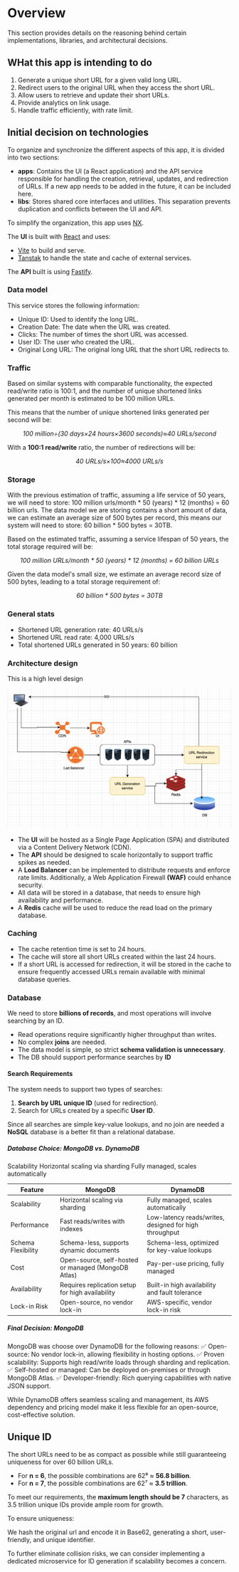 # Overview

This section provides details on the reasoning behind certain implementations, libraries, and architectural decisions.

## WHat this app is intending to do

1. Generate a unique short URL for a given valid long URL.
2. Redirect users to the original URL when they access the short URL.
3. Allow users to retrieve and update their short URLs.
4. Provide analytics on link usage.
5. Handle traffic efficiently, with rate limit.

## Initial decision on technologies

To organize and synchronize the different aspects of this app, it is divided into two sections:

- **apps**: Contains the UI (a React application) and the API service responsible for handling the creation, retrieval, updates, and redirection of URLs. If a new app needs to be added in the future, it can be included here.
- **libs**: Stores shared core interfaces and utilities. This separation prevents duplication and conflicts between the UI and API.

To simplify the organization, this app uses [NX](https://nx.dev/).

The **UI** is built with [React](https://react.dev/) and uses:

- [Vite](https://vite.dev/) to build and serve.
- [Tanstak](https://tanstack.com) to handle the state and cache of external services.

The **API** built is using [Fastify](https://fastify.dev/).

### Data model

This service stores the following information:

- Unique ID: Used to identify the long URL.
- Creation Date: The date when the URL was created.
- Clicks: The number of times the short URL was accessed.
- User ID: The user who created the URL.
- Original Long URL: The original long URL that the short URL redirects to.

### Traffic

Based on similar systems with comparable functionality, the expected read/write ratio is 100:1, and the number of unique shortened links generated per month is estimated to be 100 million URLs.

This means that the number of unique shortened links generated per second will be:

<p align="center" style="text-align:center;font-style:italic;">100 million÷(30 days×24 hours×3600 seconds)≈40 URLs/second</p>

With a **100:1 read/write** ratio, the number of redirections will be:

<p align="center" style="text-align:center;font-style:italic;">40 URLs/s×100≈4000 URLs/s</p>

### Storage

With the previous estimation of traffic, assuming a life service of 50 years, we will need to store: 100 million urls/month * 50 (years) * 12 (months) = 60 billion urls. The data model we are storing contains a short amount of data, we can estimate an average size of 500 bytes per record, this means our system will need to store: 60 billion * 500 bytes = 30TB.

Based on the estimated traffic, assuming a service lifespan of 50 years, the total storage required will be:

<p align="center" style="text-align:center;font-style:italic;">100 million URLs/month * 50 (years) * 12 (months) = 60 billion URLs</p>

Given the data model's small size, we estimate an average record size of 500 bytes, leading to a total storage requirement of:

<p align="center" style="text-align:center;font-style:italic;">60 billion * 500 bytes = 30TB</p>

### General stats

- Shortened URL generation rate: 40 URLs/s
- Shortened URL read rate: 4,000 URLs/s
- Total shortened URLs generated in 50 years: 60 billion

### Architecture design

This is a high level design

![Alt text](diagram.png?raw=true "")

- The **UI** will be hosted as a Single Page Application (SPA) and distributed via a Content Delivery Network (CDN).
- The **API** should be designed to scale horizontally to support traffic spikes as needed.
- A **Load Balancer** can be implemented to distribute requests and enforce rate limits. Additionally, a Web Application Firewall **(WAF)** could enhance security.
- All data will be stored in a database, that needs to ensure high availability and performance.
- A **Redis** cache will be used to reduce the read load on the primary database.

### Caching

- The cache retention time is set to 24 hours.
- The cache will store all short URLs created within the last 24 hours.
- If a short URL is accessed for redirection, it will be stored in the cache to ensure frequently accessed URLs remain available with minimal database queries.

### Database

We need to store **billions of records**, and most operations will involve searching by an ID.

- Read operations require significantly higher throughput than writes.
- No complex **joins** are needed.
- The data model is simple, so strict **schema validation is unnecessary**.
- The DB should support performance searches by **ID**

#### Search Requirements

The system needs to support two types of searches:

1. **Search by URL unique ID** (used for redirection).
2. Search for URLs created by a specific **User ID**.

Since all searches are simple key-value lookups, and no join are needed a **NoSQL** database is a better fit than a relational database.

##### Database Choice: MongoDB vs. DynamoDB

Scalability	Horizontal scaling via sharding	Fully managed, scales automatically

Feature | MongoDB | DynamoDB
--- | --- | --- |
Scalability	| Horizontal scaling via sharding | Fully managed, scales automatically
Performance	|  Fast reads/writes with indexes	| Low-latency reads/writes, designed for high throughput
Schema Flexibility | Schema-less, supports dynamic documents | Schema-less, optimized for key-value lookups
Cost| 	Open-source, self-hosted or managed (MongoDB Atlas)	| Pay-per-use pricing, fully managed
Availability| Requires replication setup for high availability| Built-in high availability and fault tolerance
Lock-in Risk| Open-source, no vendor lock-in | AWS-specific, vendor lock-in risk

##### Final Decision: MongoDB

MongoDB was choose over DynamoDB for the following reasons:
✅ Open-source: No vendor lock-in, allowing flexibility in hosting options.
✅ Proven scalability: Supports high read/write loads through sharding and replication.
✅ Self-hosted or managed: Can be deployed on-premises or through MongoDB Atlas.
✅ Developer-friendly: Rich querying capabilities with native JSON support.

While DynamoDB offers seamless scaling and management, its AWS dependency and pricing model make it less flexible for an open-source, cost-effective solution.

## Unique ID

The short URLs need to be as compact as possible while still guaranteeing uniqueness for over 60 billion URLs.

- For **n = 6**, the possible combinations are 62⁶ ≈ **56.8 billion**.
- For **n = 7**, the possible combinations are 62⁷ ≈ **3.5 trillion**.

To meet our requirements, the **maximum length should be 7** characters, as 3.5 trillion unique IDs provide ample room for growth.

To ensure uniqueness:

We hash the original url and encode it in Base62, generating a short, user-friendly, and unique identifier.

To further eliminate collision risks, we can consider implementing a dedicated microservice for ID generation if scalability becomes a concern.
